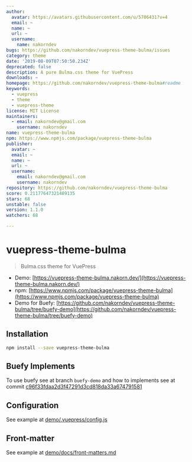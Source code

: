 ```yaml
---
author:
  avatar: https://avatars.githubusercontent.com/u/5706431?v=4
  email: ~
  name: ~
  url: ~
  username:
    name: nakorndev
bugs: https://github.com/nakorndev/vuepress-theme-bulma/issues
category: theme
date: '2019-08-09T07:50:50.234Z'
deprecated: false
description: A pure Bulma.css theme for VuePress
downloads: ~
homepage: https://github.com/nakorndev/vuepress-theme-bulma#readme
keywords:
  - vuepress
  - theme
  - vuepress-theme
license: MIT License
maintainers:
  - email: nakorndev@gmail.com
    username: nakorndev
name: vuepress-theme-bulma
npm: https://www.npmjs.com/package/vuepress-theme-bulma
publisher:
  avatar: ~
  email: ~
  name: ~
  url: ~
  username:
    email: nakorndev@gmail.com
    username: nakorndev
repository: https://github.com/nakorndev/vuepress-theme-bulma
score: 0.21177647321489135
stars: 68
unstable: false
version: 1.1.0
watchers: 68

---
```


# vuepress-theme-bulma

> Bulma.css theme for VuePress

- Demo: [https://vuepress-theme-bulma.nakorn.dev/](https://vuepress-theme-bulma.nakorn.dev/)
- npm: [https://www.npmjs.com/package/vuepress-theme-bulma](https://www.npmjs.com/package/vuepress-theme-bulma)
- Demo for Buefy: [https://github.com/nakorndev/vuepress-theme-bulma/tree/buefy-demo](https://github.com/nakorndev/vuepress-theme-bulma/tree/buefy-demo)

## Installation

```bash
npm install --save vuepress-theme-bulma
```

## Buefy Implements

To use buefy see at branch `buefy-demo` and how to implements see at commit [c96f33fdaa2d3f47291d3cd818da33a674791581](https://github.com/nakorndev/vuepress-theme-bulma/commit/c96f33fdaa2d3f47291d3cd818da33a674791581)

## Configuration

See example at [demo/.vuepress/config.js](https://github.com/nakorndev/vuepress-theme-bulma/blob/master/demo/.vuepress/config.js)

## Front-matter

See example at [demo/docs/front-matters.md](https://github.com/nakorndev/vuepress-theme-bulma/blob/master/demo/docs/front-matters.md)
